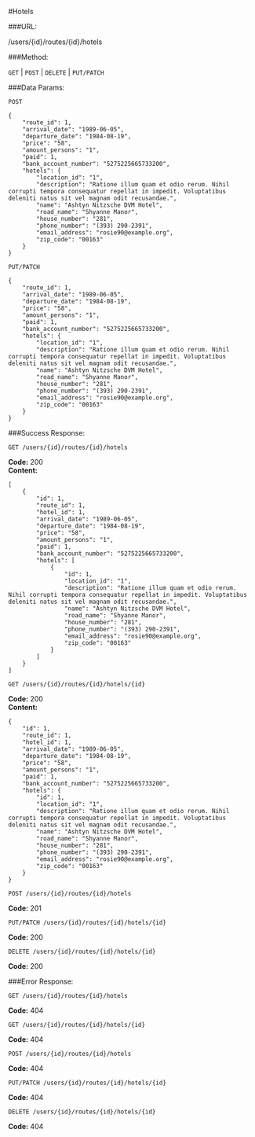 #Hotels

###URL:

  /users/{id}/routes/{id}/hotels

###Method:

  `GET` | `POST` | `DELETE` | `PUT/PATCH`

###Data Params:

`POST`

    {
        "route_id": 1,
        "arrival_date": "1989-06-05",
        "departure_date": "1984-08-19",
        "price": "58",
        "amount_persons": "1",
        "paid": 1,
        "bank_account_number": "5275225665733200",
        "hotels": {
            "location_id": "1",
            "description": "Ratione illum quam et odio rerum. Nihil corrupti tempora consequatur repellat in impedit. Voluptatibus deleniti natus sit vel magnam odit recusandae.",
            "name": "Ashtyn Nitzsche DVM Hotel",
            "road_name": "Shyanne Manor",
            "house_number": "281",
            "phone_number": "(393) 290-2391",
            "email_address": "rosie90@example.org",
            "zip_code": "00163"
        }
    }

`PUT/PATCH`

    {
        "route_id": 1,
        "arrival_date": "1989-06-05",
        "departure_date": "1984-08-19",
        "price": "58",
        "amount_persons": "1",
        "paid": 1,
        "bank_account_number": "5275225665733200",
        "hotels": {
            "location_id": "1",
            "description": "Ratione illum quam et odio rerum. Nihil corrupti tempora consequatur repellat in impedit. Voluptatibus deleniti natus sit vel magnam odit recusandae.",
            "name": "Ashtyn Nitzsche DVM Hotel",
            "road_name": "Shyanne Manor",
            "house_number": "281",
            "phone_number": "(393) 290-2391",
            "email_address": "rosie90@example.org",
            "zip_code": "00163"
        }
    }

###Success Response:
  
`GET /users/{id}/routes/{id}/hotels`

**Code:** 200<br>
**Content:**


```
[
    {
        "id": 1,
        "route_id": 1,
        "hotel_id": 1,
        "arrival_date": "1989-06-05",
        "departure_date": "1984-08-19",
        "price": "58",
        "amount_persons": "1",
        "paid": 1,
        "bank_account_number": "5275225665733200",
        "hotels": [
            {
                "id": 1,
                "location_id": "1",
                "description": "Ratione illum quam et odio rerum. Nihil corrupti tempora consequatur repellat in impedit. Voluptatibus deleniti natus sit vel magnam odit recusandae.",
                "name": "Ashtyn Nitzsche DVM Hotel",
                "road_name": "Shyanne Manor",
                "house_number": "281",
                "phone_number": "(393) 290-2391",
                "email_address": "rosie90@example.org",
                "zip_code": "00163"
            }
        ]
    }
]
```

`GET /users/{id}/routes/{id}/hotels/{id}`

**Code:** 200<br>
**Content:**


```
{
    "id": 1,
    "route_id": 1,
    "hotel_id": 1,
    "arrival_date": "1989-06-05",
    "departure_date": "1984-08-19",
    "price": "58",
    "amount_persons": "1",
    "paid": 1,
    "bank_account_number": "5275225665733200",
    "hotels": {
        "id": 1,
        "location_id": "1",
        "description": "Ratione illum quam et odio rerum. Nihil corrupti tempora consequatur repellat in impedit. Voluptatibus deleniti natus sit vel magnam odit recusandae.",
        "name": "Ashtyn Nitzsche DVM Hotel",
        "road_name": "Shyanne Manor",
        "house_number": "281",
        "phone_number": "(393) 290-2391",
        "email_address": "rosie90@example.org",
        "zip_code": "00163"
    }
}
```

`POST /users/{id}/routes/{id}/hotels`

**Code:** 201

`PUT/PATCH /users/{id}/routes/{id}/hotels/{id}`

**Code:** 200

`DELETE /users/{id}/routes/{id}/hotels/{id}`

**Code:** 200
 
###Error Response:

`GET /users/{id}/routes/{id}/hotels`

**Code:** 404

`GET /users/{id}/routes/{id}/hotels/{id}`

**Code:** 404

`POST /users/{id}/routes/{id}/hotels`

**Code:** 404

`PUT/PATCH /users/{id}/routes/{id}/hotels/{id}`

**Code:** 404

`DELETE /users/{id}/routes/{id}/hotels/{id}`

**Code:** 404

